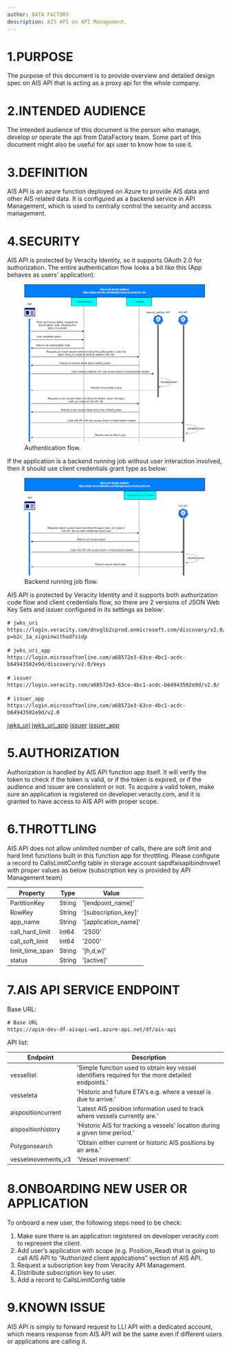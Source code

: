 ```yaml
---
author: DATA FACTORY
description: AIS API on API Management.
---
```


# 1.PURPOSE
The purpose of this document is to provide overview and detailed design spec on AIS API that is acting as a proxy api for the whole company.

# 2.INTENDED AUDIENCE
The intended audience of this document is the person who manage, develop or operate the api from DataFactory team. Some part of this document might also be useful for api user to know how to use it.

# 3.DEFINITION
AIS API is an azure function deployed on Azure to provide AIS data and other AIS related data. It is configured as a backend service in API Management, which is used to centrally control the security and access management.

# 4.SECURITY
AIS API is protected by Veracity Identity, so it supports OAuth 2.0 for authorization.
The entire authentication flow looks a bit like this (App behaves as users’ application):

<figure>
	<img src="../assets/aisapi-1.png"/>
	<figcaption>Authentication flow.</figcaption>
</figure>

If the application is a backend running job without user interaction involved, then it should use client credentials grant type as below:

<figure>
	<img src="../assets/aisapi-2.png"/>
	<figcaption>Backend running job flow.</figcaption>
</figure>

AIS API is protected by Veracity Identity and it supports both authorization code flow and client credentials flow, so there are 2 versions of JSON Web Key Sets and issuer configured in its settings as below:

```
# jwks_uri
https://login.veracity.com/dnvglb2cprod.onmicrosoft.com/discovery/v2.0/keys?p=b2c_1a_signinwithadfsidp

# jwks_uri_app
https://login.microsoftonline.com/a68572e3-63ce-4bc1-acdc-b64943502e9d/discovery/v2.0/keys

# issuer
https://login.veracity.com/a68572e3-63ce-4bc1-acdc-b64943502e9d/v2.0/

# issuer_app
https://login.microsoftonline.com/a68572e3-63ce-4bc1-acdc-b64943502e9d/v2.0
```


[jwks_uri](https://login.veracity.com/dnvglb2cprod.onmicrosoft.com/discovery/v2.0/keys?p=b2c_1a_signinwithadfsidp)
[jwks_uri_app](https://login.microsoftonline.com/a68572e3-63ce-4bc1-acdc-b64943502e9d/discovery/v2.0/keys)
[issuer](https://login.veracity.com/a68572e3-63ce-4bc1-acdc-b64943502e9d/v2.0/)
[issuer_app](https://login.microsoftonline.com/a68572e3-63ce-4bc1-acdc-b64943502e9d/v2.0)

# 5.AUTHORIZATION
Authorization is handled by AIS API function app itself. It will verify the token to check if the token is valid, or if the token is expired, or if the audience and issuer are consistent or not. To acquire a valid token, make sure an application is registered on developer.veracity.com, and it is granted to have access to AIS API with proper scope.

# 6.THROTTLING
AIS API does not allow unlimited number of calls, there are soft limit and hard limit functions built in this function app for throttling. Please configure a record to CallsLimitConfig table in storage account sapdfaisapibindnvwe1 with proper values as below (subscription key is provided by API Management team)

Property|Type|Value
-|-|-
PartitionKey|String|'[endpoint_name]'
RowKey|String|'[subscription_key]'
app_name|String|'[application_name]'
call_hard_limit|Int64|'2500'
call_soft_limit|Int64|'2000'
limit_time_span|String|'[h,d,w]'
status|String|'[active]'

# 7.AIS API SERVICE ENDPOINT
Base URL:
```
# Base URL
https://apim-dev-df-aisapi-we1.azure-api.net/df/ais-api
```

API list:

Endpoint|Description
-|-
vessellist|'Simple function used to obtain key vessel identifiers required for the more detailed endpoints.'
vesseleta|'Historic and future ETA's e.g. where a vessel is due to arrive.'
aispositioncurrent|'Latest AIS position information used to track where vessels currently are.'
aispositionhistory|'Historic AIS for tracking a vessels' location during a given time period.'
Polygonsearch|'Obtain either current or historic AIS positions by an area.'
vesselmovements_v3|'Vessel movement'

# 8.ONBOARDING NEW USER OR APPLICATION
To onboard a new user, the following steps need to be check:
1.	Make sure there is an application registered on developer.veracity.com to represent the client.
2.	Add user’s application with scope (e.g. Position_Read) that is going to call AIS API to “Authorized client applications” section of AIS API.
3.	Request a subscription key from Veracity API Management.
4.	Distribute subscription key to user.
5.	Add a record to CallsLimitConfig table

# 9.KNOWN ISSUE
AIS API is simply to forward request to LLI API with a dedicated account, which means response from AIS API will be the same even if different users or applications are calling it.